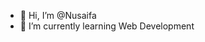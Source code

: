 - 👋 Hi, I’m @Nusaifa
- 🌱 I’m currently learning Web Development


<!---
Nusaifa/Nusaifa is a ✨ special ✨ repository because its `README.md` (this file) appears on your GitHub profile.
You can click the Preview link to take a look at your changes.
--->
